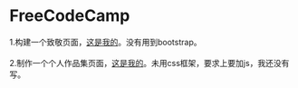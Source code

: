 # FreeCodeCamp
1.构建一个致敬页面，<a href="http://htmlpreview.github.com/?https://github.com/He11aWor1d/FreeCodeCamp/blob/master/1.Build%20a%20Tribute%20Page/index.html">这是我的</a>。没有用到bootstrap。
<br/><br/>
2.制作一个个人作品集页面，<a href="http://htmlpreview.github.io/?https://github.com/He11aWor1d/FreeCodeCamp/blob/master/2.%20Build%20a%20Personal%20Portfolio%20Webpage/index.html">这是我的</a>。未用css框架，要求上要加js，我还没有写。
